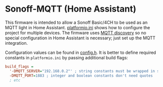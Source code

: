 # Sonoff-MQTT (Home Assistant)

This firmware is intended to allow a Sonoff Basic/4CH to be used as an MQTT light in Home Assistant. [platformio.ini](platformio.ini) shows how to configure the project for multiple devices. The firmware uses [MQTT discovery](https://www.home-assistant.io/docs/mqtt/discovery/) so no special configuration in Home Assistant is necessary; just set up the MQTT integration.

Configuration values can be found in [config.h](include/config.h). It is better to define required constants in `platformio.ini` by passing additional build flags:

```ini
build_flags =
  '-DMQTT_SERVER="192.168.0.2"' ; string constants must be wrapped in single quotes
  -DMQTT_PORT=1883 ; integer and boolean constants don't need quotes
  ; etc
```
